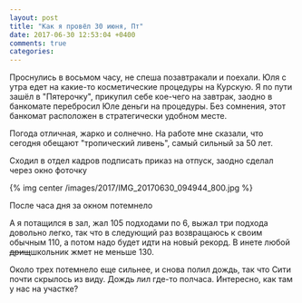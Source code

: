 ```yaml
---
layout: post
title: "Как я провёл 30 июня, Пт"
date: 2017-06-30 12:53:04 +0400
comments: true
categories: 
---
```

Проснулись в восьмом часу, не спеша позавтракали и поехали. Юля с утра едет на какие-то косметические процедуры на Курскую. Я по пути зашёл в "Пятерочку", прикупил себе кое-чего на завтрак, заодно в банкомате перебросил Юле деньги на процедуры. Без сомнения, этот банкомат расположен в стратегически удобном месте.

Погода отличная, жарко и солнечно. На работе мне сказали, что сегодня обещают "тропический ливень", самый сильный за 50 лет.

Сходил в отдел кадров подписать приказ на отпуск, заодно сделал через окно фоточку

{% img center /images/2017/IMG_20170630_094944_800.jpg %}
 
 
После часа дня за окном потемнело

А я потащился в зал, жал 105 подходами по 6, выжал три подхода довольно легко, так что в следующий раз возвращаюсь к своим обычным 110, а потом надо будет идти на новый рекорд. В инете любой ~~дрищ~~школьник жмет не меньше 130.

Около трех потемнело еще сильнее, и снова полил дождь, так что Сити почти скрылось из виду. Дождь лил где-то полчаса. Интересно, как там у нас на участке?